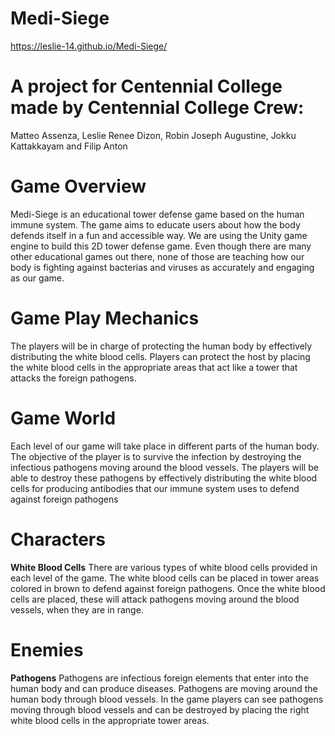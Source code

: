 # Medi-Siege 
https://leslie-14.github.io/Medi-Siege/

# A project for Centennial College made by Centennial College Crew:
Matteo Assenza, Leslie Renee Dizon, Robin Joseph Augustine, Jokku Kattakkayam and Filip Anton

# Game Overview 
Medi-Siege is an educational tower defense game based on the human immune system. The game aims to educate users about how the body defends itself in a fun and accessible way. We are using the Unity game engine to build this 2D tower defense game. Even though there are many other educational games out there, none of those are teaching how our body is fighting against bacterias and viruses as accurately and engaging as our game.

# Game Play Mechanics	
The players will be in charge of protecting the human body by effectively distributing the white blood cells. Players can protect the host by placing the white blood cells in the appropriate areas that act like a tower that attacks the foreign pathogens.

# Game World 
Each level of our game will take place in different parts of the human body. The objective of the player is to survive the infection by destroying the infectious pathogens moving around the blood vessels. The players will be able to destroy these pathogens by effectively distributing the white blood cells for producing antibodies that our immune system uses to defend against foreign pathogens

# Characters
**White Blood Cells**
There are various types of white blood cells provided in each level of the game. The white blood cells can be placed in tower areas colored in brown to defend against foreign pathogens. Once the white blood cells are placed, these will attack pathogens moving around the blood vessels, when they are in range.

# Enemies
**Pathogens**
Pathogens are infectious foreign elements that enter into the human body and can produce diseases. Pathogens are moving around the human body through blood vessels. In the game players can see pathogens moving through blood vessels and can be destroyed by placing the right white blood cells in the appropriate tower areas.

